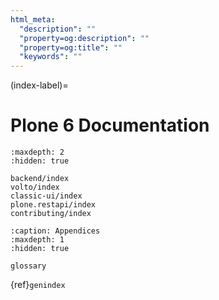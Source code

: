 ```yaml
---
html_meta:
  "description": ""
  "property=og:description": ""
  "property=og:title": ""
  "keywords": ""
---
```


(index-label)=

# Plone 6 Documentation

```{toctree}
:maxdepth: 2
:hidden: true

backend/index
volto/index
classic-ui/index
plone.restapi/index
contributing/index
```

```{toctree}
:caption: Appendices
:maxdepth: 1
:hidden: true

glossary
```

{ref}`genindex`
